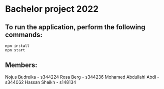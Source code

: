 # Bachelor project 2022 

## To run the application, perform the following commands:
```
npm install
npm start
```
## Members:
Nojus Budreika - s344224
Rosa Berg - s344236
Mohamed Abdullahi Abdi - s344062
Hassan Sheikh - s148134

